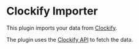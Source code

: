 # Clockify Importer

This plugin imports your data from [Clockify](https://clockify.me).

The plugin uses the [Clockify API](https://clockify.me/developers-api) to fetch the data.